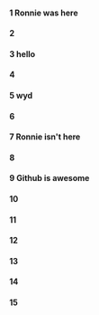 #### 1 Ronnie was here
#### 2
#### 3 hello
#### 4
#### 5 wyd
#### 6
#### 7 Ronnie isn't here
#### 8
#### 9 Github is awesome
#### 10
#### 11
#### 12
#### 13
#### 14
#### 15